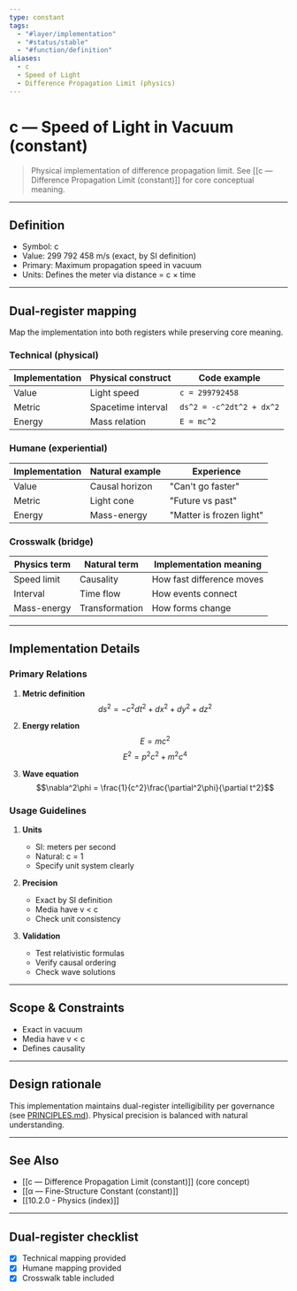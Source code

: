 ```yaml
---
type: constant
tags:
  - "#layer/implementation"
  - "#status/stable"
  - "#function/definition"
aliases:
  - c
  - Speed of Light
  - Difference Propagation Limit (physics)
---
```


# c — Speed of Light in Vacuum (constant)

> Physical implementation of difference propagation limit.
> See [[c — Difference Propagation Limit (constant)]] for core conceptual meaning.

---

## Definition

- Symbol: c
- Value: 299 792 458 m/s (exact, by SI definition)
- Primary: Maximum propagation speed in vacuum
- Units: Defines the meter via distance = c × time

---

## Dual‑register mapping

Map the implementation into both registers while preserving core meaning.

### Technical (physical)

| Implementation | Physical construct | Code example |
|----------------|-------------------|--------------|
| Value | Light speed | `c = 299792458` |
| Metric | Spacetime interval | `ds^2 = -c^2dt^2 + dx^2` |
| Energy | Mass relation | `E = mc^2` |

### Humane (experiential)

| Implementation | Natural example | Experience |
|----------------|----------------|------------|
| Value | Causal horizon | "Can't go faster" |
| Metric | Light cone | "Future vs past" |
| Energy | Mass-energy | "Matter is frozen light" |

### Crosswalk (bridge)

| Physics term | Natural term | Implementation meaning |
|-------------|-------------|----------------------|
| Speed limit | Causality | How fast difference moves |
| Interval | Time flow | How events connect |
| Mass-energy | Transformation | How forms change |

---

## Implementation Details

### Primary Relations

1. **Metric definition**
   $$ds^2 = -c^2dt^2 + dx^2 + dy^2 + dz^2$$

2. **Energy relation**
   $$E = mc^2$$
   $$E^2 = p^2c^2 + m^2c^4$$

3. **Wave equation**
   $$\nabla^2\phi = \frac{1}{c^2}\frac{\partial^2\phi}{\partial t^2}$$

### Usage Guidelines

1. **Units**
   - SI: meters per second
   - Natural: c = 1
   - Specify unit system clearly

2. **Precision**
   - Exact by SI definition
   - Media have v < c
   - Check unit consistency

3. **Validation**
   - Test relativistic formulas
   - Verify causal ordering
   - Check wave solutions

---

## Scope & Constraints

- Exact in vacuum
- Media have v < c
- Defines causality

---

## Design rationale

This implementation maintains dual-register intelligibility per governance (see [PRINCIPLES.md](../../../../../../PRINCIPLES.md)). Physical precision is balanced with natural understanding.

---

## See Also

- [[c — Difference Propagation Limit (constant)]] (core concept)
- [[α — Fine-Structure Constant (constant)]]
- [[10.2.0 - Physics (index)]]

---

## Dual‑register checklist

- [x] Technical mapping provided
- [x] Humane mapping provided
- [x] Crosswalk table included